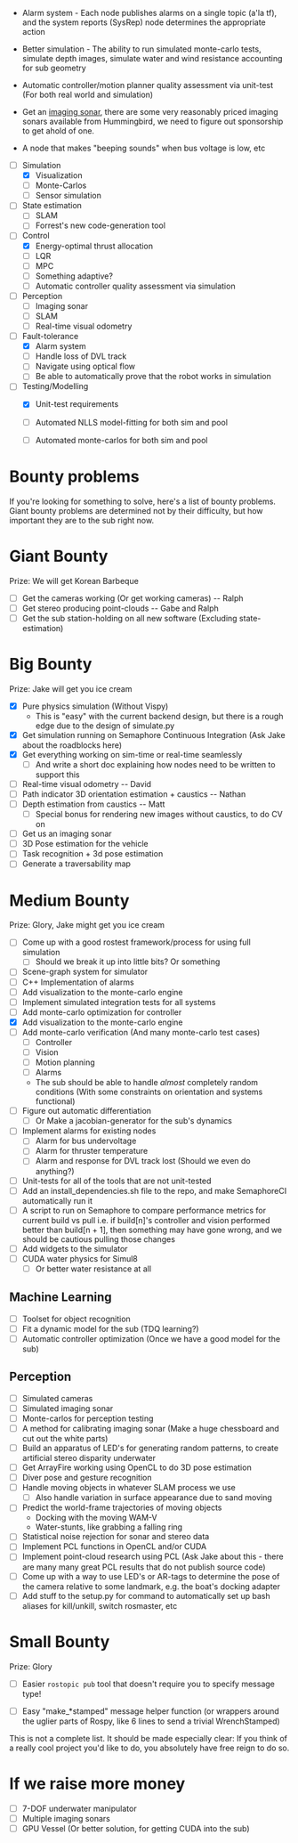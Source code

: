 * Alarm system - Each node publishes alarms on a single topic (a'la tf), and the system reports (SysRep) node determines the appropriate action

* Better simulation - The ability to run simulated monte-carlo tests, simulate depth images, simulate water and wind resistance accounting for sub geometry

* Automatic controller/motion planner quality assessment via unit-test (For both real world and simulation)

* Get an [imaging sonar](http://www.humminbird.com/Category/Technology/Down-Imaging/), there are some very reasonably priced imaging sonars available from Hummingbird, we need to figure out sponsorship to get ahold of one.

* A node that makes "beeping sounds" when bus voltage is low, etc

* [ ] Simulation
    * [x] Visualization
    * [ ] Monte-Carlos
    * [ ] Sensor simulation

* [ ] State estimation
    * [ ] SLAM
    * [ ] Forrest's new code-generation tool

* [ ] Control
    * [x] Energy-optimal thrust allocation
    * [ ] LQR
    * [ ] MPC
    * [ ] Something adaptive?
    * [ ] Automatic controller quality assessment via simulation

* [ ] Perception
    * [ ] Imaging sonar
    * [ ] SLAM
    * [ ] Real-time visual odometry

* [ ] Fault-tolerance
    * [x] Alarm system
    * [ ] Handle loss of DVL track
    * [ ] Navigate using optical flow
    * [ ] Be able to automatically prove that the robot works in simulation

* [ ] Testing/Modelling
    * [x] Unit-test requirements
    * [ ] Automated NLLS model-fitting for both sim and pool
    * [ ] Automated monte-carlos for both sim and pool


# Bounty problems

If you're looking for something to solve, here's a list of bounty problems. Giant bounty problems are determined not by their difficulty, but how important they are to the sub right now.

# Giant Bounty
Prize: We will get Korean Barbeque

* [ ] Get the cameras working (Or get working cameras) -- Ralph
* [ ] Get stereo producing point-clouds -- Gabe and Ralph
* [ ] Get the sub station-holding on all new software (Excluding state-estimation)

# Big Bounty
Prize: Jake will get you ice cream

* [x] Pure physics simulation (Without Vispy)
    - This is "easy" with the current backend design, but there is a rough edge due to the design of simulate.py
* [x] Get simulation running on Semaphore Continuous Integration (Ask Jake about the roadblocks here)
* [x] Get everything working on sim-time or real-time seamlessly
    * [ ] And write a short doc explaining how nodes need to be written to support this
* [ ] Real-time visual odometry -- David
* [ ] Path indicator 3D orientation estimation + caustics -- Nathan
* [ ] Depth estimation from caustics -- Matt
    * [ ] Special bonus for rendering new images without caustics, to do CV on
* [ ] Get us an imaging sonar
* [ ] 3D Pose estimation for the vehicle
* [ ] Task recognition + 3d pose estimation
* [ ] Generate a traversability map

# Medium Bounty
Prize: Glory, Jake might get you ice cream

* [ ] Come up with a good rostest framework/process for using full simulation
    * [ ] Should we break it up into little bits? Or something
* [ ] Scene-graph system for simulator
* [ ] C++ Implementation of alarms
* [ ] Add visualization to the monte-carlo engine
* [ ] Implement simulated integration tests for all systems
* [ ] Add monte-carlo optimization for controller
* [x] Add visualization to the monte-carlo engine
* [ ] Add monte-carlo verification (And many monte-carlo test cases)
    * [ ] Controller
    * [ ] Vision
    * [ ] Motion planning
    * [ ] Alarms
    * The sub should be able to handle *almost* completely random conditions (With some constraints on orientation and systems functional)
* [ ] Figure out automatic differentiation
    * [ ] Or Make a jacobian-generator for the sub's dynamics
* [ ] Implement alarms for existing nodes
    * [ ] Alarm for bus undervoltage
    * [ ] Alarm for thruster temperature
    * [ ] Alarm and response for DVL track lost (Should we even do anything?)
* [ ] Unit-tests for all of the tools that are not unit-tested
* [ ] Add an install_dependencies.sh file to the repo, and make SemaphoreCI automatically run it
* [ ] A script to run on Semaphore to compare performance metrics for current build vs pull
    i.e. if build[n]'s controller and vision performed better than build[n + 1], then something may have gone wrong, and we should be cautious pulling those changes
* [ ] Add widgets to the simulator
* [ ] CUDA water physics for Simul8
    * [ ] Or better water resistance at all

## Machine Learning
* [ ] Toolset for object recognition
* [ ] Fit a dynamic model for the sub (TDQ learning?)
* [ ] Automatic controller optimization (Once we have a good model for the sub)

## Perception
* [ ] Simulated cameras
* [ ] Simulated imaging sonar
* [ ] Monte-carlos for perception testing
* [ ] A method for calibrating imaging sonar (Make a huge chessboard and cut out the white parts)
* [ ] Build an apparatus of LED's for generating random patterns, to create artificial stereo disparity underwater
* [ ] Get ArrayFire working using OpenCL to do 3D pose estimation
* [ ] Diver pose and gesture recognition
* [ ] Handle moving objects in whatever SLAM process we use
    * [ ] Also handle variation in surface appearance due to sand moving
* [ ] Predict the world-frame trajectories of moving objects
    * Docking with the moving WAM-V
    * Water-stunts, like grabbing a falling ring
* [ ] Statistical noise rejection for sonar and stereo data
* [ ] Implement PCL functions in OpenCL and/or CUDA
* [ ] Implement point-cloud research using PCL (Ask Jake about this - there are many many great PCL results that do not publish source code)
* [ ] Come up with a way to use LED's or AR-tags to determine the pose of the camera relative to some landmark, e.g. the boat's docking adapter
* [ ] Add stuff to the setup.py for command to automatically set up bash aliases for kill/unkill, switch rosmaster, etc

# Small Bounty
Prize: Glory

* [ ] Easier `rostopic pub` tool that doesn't require you to specify message type!
* [ ] Easy "make_*stamped" message helper function (or wrappers around the uglier parts of Rospy, like 6 lines to send a trivial WrenchStamped)


This is not a complete list. It should be made especially clear: If you think of a really cool project you'd like to do, you absolutely have free reign to do so.


# If we raise more money

* [ ] 7-DOF underwater manipulator
* [ ] Multiple imaging sonars
* [ ] GPU Vessel (Or better solution, for getting CUDA into the sub)
